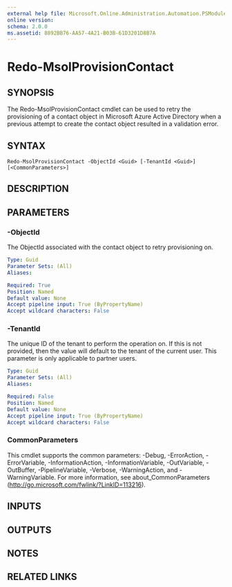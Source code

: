 ```yaml
---
external help file: Microsoft.Online.Administration.Automation.PSModule.dll-Help.xml
online version: 
schema: 2.0.0
ms.assetid: 8892BB76-AA57-4A21-B03B-61D3201D8B7A
---
```


# Redo-MsolProvisionContact

## SYNOPSIS
The Redo-MsolProvisionContact cmdlet can be used to retry the provisioning of a contact object in Microsoft Azure Active Directory when a previous attempt to create the contact object resulted in a validation error.

## SYNTAX

```
Redo-MsolProvisionContact -ObjectId <Guid> [-TenantId <Guid>] [<CommonParameters>]
```

## DESCRIPTION

## PARAMETERS

### -ObjectId
The ObjectId associated with the contact object to retry provisioning on.

```yaml
Type: Guid
Parameter Sets: (All)
Aliases: 

Required: True
Position: Named
Default value: None
Accept pipeline input: True (ByPropertyName)
Accept wildcard characters: False
```

### -TenantId
The unique ID of the tenant to perform the operation on.
If this is not provided, then the value will default to the tenant of the current user.
This parameter is only applicable to partner users.

```yaml
Type: Guid
Parameter Sets: (All)
Aliases: 

Required: False
Position: Named
Default value: None
Accept pipeline input: True (ByPropertyName)
Accept wildcard characters: False
```

### CommonParameters
This cmdlet supports the common parameters: -Debug, -ErrorAction, -ErrorVariable, -InformationAction, -InformationVariable, -OutVariable, -OutBuffer, -PipelineVariable, -Verbose, -WarningAction, and -WarningVariable. For more information, see about_CommonParameters (http://go.microsoft.com/fwlink/?LinkID=113216).

## INPUTS

## OUTPUTS

## NOTES

## RELATED LINKS


